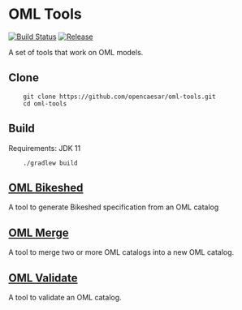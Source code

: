 # OML Tools

[![Build Status](https://app.travis-ci.com/opencaesar/oml-tools.svg?branch=master)](https://app.travis-ci.com/github/opencaesar/oml-tools)
[![Release](https://img.shields.io/github/v/tag/opencaesar/oml-tools?label=release)](https://github.com/opencaesar/oml-tools/releases/latest)

A set of tools that work on OML models.

## Clone
```
    git clone https://github.com/opencaesar/oml-tools.git
    cd oml-tools
```
      
## Build
Requirements: JDK 11
```
    ./gradlew build
```

## [OML Bikeshed](oml-bikeshed/README.md)

A tool to generate Bikeshed specification from an OML catalog

## [OML Merge](oml-merge/README.md)

A tool to merge two or more OML catalogs into a new OML catalog. 

## [OML Validate](oml-validate/README.md)

A tool to validate an OML catalog.
